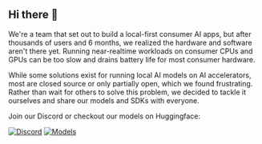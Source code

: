 ## Hi there 👋


We're a team that set out to build a local-first consumer AI apps, but after thousands of users and 6 months, we realized the hardware and software aren't there yet. Running near-realtime workloads on consumer CPUs and GPUs can be too slow and drains battery life for most consumer hardware.

While some solutions exist for running local AI models on AI accelerators, most are closed source or only partially open, which we found frustrating. Rather than wait for others to solve this problem, we decided to tackle it ourselves and share our models and SDKs with everyone.

Join our Discord or checkout our models on Huggingface:

[![Discord](https://img.shields.io/badge/Discord-Join%20Chat-7289da.svg)](https://discord.gg/8FbwRaDFJR)
[![Models](https://img.shields.io/badge/%F0%9F%A4%97%20Hugging%20Face-Model-blue)](https://huggingface.co/collections/FluidInference/coreml-models-6873d9e310e638c66d22fba9)

